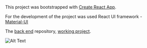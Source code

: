 This project was bootstrapped with [Create React App](https://github.com/facebook/create-react-app).

For the development of the project was used React UI framework - [Material-UI](https://material-ui.com/)


The [back end](https://github.com/iurybakov/getawr) repository, [working project](http://176.53.162.238:8080/getawr/).

![Alt Text](https://media.giphy.com/media/4blbK1tUxNkF5BonrV/giphy.gif)


